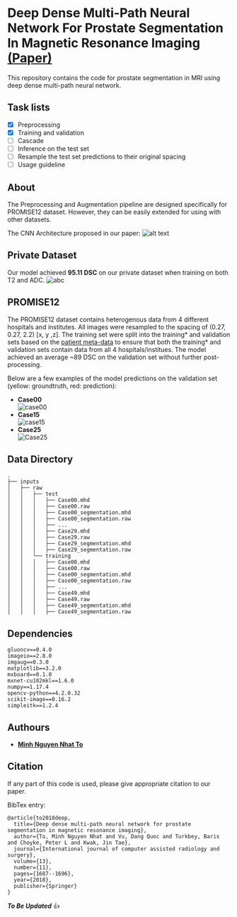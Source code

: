 # Deep Dense Multi-Path Neural Network For Prostate Segmentation In Magnetic Resonance Imaging [(Paper)](https://link.springer.com/article/10.1007/s11548-018-1841-4)
This repository contains the code for prostate segmentation in MRI using deep dense multi-path neural network. 

## Task lists
- [x] Preprocessing
- [x] Training and validation
- [ ] Cascade
- [ ] Inference on the test set
- [ ] Resample the test set predictions to their original spacing
- [ ] Usage guideline

## About
The Preprocessing and Augmentation pipeline are designed specifically for PROMISE12 dataset. However, they can be easily extended for using with other datasets.

The CNN Architecture proposed in our paper:
![alt text](https://media.springernature.com/full/springer-static/image/art%3A10.1007%2Fs11548-018-1841-4/MediaObjects/11548_2018_1841_Fig2_HTML.png?as=webp)

## Private Dataset
Our model achieved **95.11 DSC** on our private dataset when training on both T2 and ADC. 
![abc](https://media.springernature.com/full/springer-static/image/art%3A10.1007%2Fs11548-018-1841-4/MediaObjects/11548_2018_1841_Fig3_HTML.jpg?as=webp "On private dataset")

## PROMISE12
The PROMISE12 dataset contains heterogenous data from 4 different hospitals and institutes. All images were resampled to the spacing of (0.27, 0.27, 2.2) [x, y ,z].
The training set were split into the training* and validation sets based on the [patient meta-data](https://github.com/minhto2802/dense-multipath-nn-prostate-segmentation/blob/master/src/meta_data.xlsx) to ensure that both the training* and validation sets contain data from all 4 hospitals/institues. The model achieved an average ~89 DSC on the validation set without further post-processing.

Below are a few examples of the model predictions on the validation set (yellow: groundtruth, red: prediction):
- **Case00**  
![case00](https://github.com/minhto2802/dense-multipath-nn-prostate-segmentation/blob/master/src/Case00.png)
- **Case15**  
![case15](https://github.com/minhto2802/dense-multipath-nn-prostate-segmentation/blob/master/src/Case15.png)
- **Case25**  
![Case25](https://github.com/minhto2802/dense-multipath-nn-prostate-segmentation/blob/master/src/Case26.png)

## Data Directory
```
.
├── inputs
│   ├── raw
│   │   ├── test
│   │   │   ├── Case00.mhd
│   │   │   ├── Case00.raw
│   │   │   ├── Case00_segmentation.mhd
│   │   │   ├── Case00_segmentation.raw
│   │   │   ├── ...
│   │   │   ├── Case29.mhd
│   │   │   ├── Case29.raw
│   │   │   ├── Case29_segmentation.mhd
│   │   │   ├── Case29_segmentation.raw
│   │   └── training
│   │   │   ├── Case00.mhd
│   │   │   ├── Case00.raw
│   │   │   ├── Case00_segmentation.mhd
│   │   │   ├── Case00_segmentation.raw
│   │   │   ├── ...
│   │   │   ├── Case49.mhd
│   │   │   ├── Case49.raw
│   │   │   ├── Case49_segmentation.mhd
│   │   │   ├── Case49_segmentation.raw
```

## Dependencies
```
gluoncv==0.4.0
imageio==2.8.0
imgaug==0.3.0
matplotlib==3.2.0
mxboard==0.1.0
mxnet-cu102mkl==1.6.0
numpy==1.17.4
opencv-python==4.2.0.32
scikit-image==0.16.2
simpleitk==1.2.4
```

## Authours
* [**Minh Nguyen Nhat To**](https://github.com/minhto2802)

## Citation
If any part of this code is used, please give appropriate citation to our paper.

BibTex entry:  
```
@article{to2018deep,
  title={Deep dense multi-path neural network for prostate segmentation in magnetic resonance imaging},
  author={To, Minh Nguyen Nhat and Vu, Dang Quoc and Turkbey, Baris and Choyke, Peter L and Kwak, Jin Tae},
  journal={International journal of computer assisted radiology and surgery},
  volume={13},
  number={11},
  pages={1687--1696},
  year={2018},
  publisher={Springer}
}
```

**_To Be Updated_** :+1:
